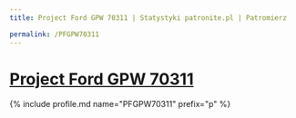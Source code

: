```yaml
---
title: Project Ford GPW 70311 | Statystyki patronite.pl | Patromierz

permalink: /PFGPW70311
---
```


# [Project Ford GPW 70311](https://patronite.pl/PFGPW70311)

{% include profile.md name="PFGPW70311" prefix="p" %}
